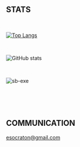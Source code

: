 
<h2>STATS</h2>

<br>

[![Top Langs](https://github-readme-stats.vercel.app/api/top-langs/?username=sb-exe-calismayi-durdurdu&layout=pie&theme=dark)](https://github.com/esocraton/github-readme-stats)

<br>

![GitHub stats](https://github-readme-stats.vercel.app/api?username=sb-exe-calismayi-durdurdu&show_icons=true&theme=dark)

<br>

<p><img align="center" src="https://github-readme-streak-stats.herokuapp.com/?user=sb-exe-calismayi-durdurdu&theme=dark" alt="sb-exe" /></p>






<br><br><br>

<h2>COMMUNICATION</h2>

esocraton@gmail.com
